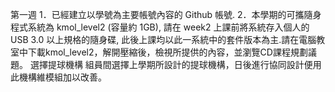 第一週
1．已經建立以學號為主要帳號內容的 Github 帳號.
2．本學期的可攜隨身程式系統為
kmol_level2
(容量約 1GB), 請在 week2 上課前將系統存入個人的 USB 3.0 以上規格的隨身碟, 此後上課均以此一系統中的套件版本為主.請在電腦教室中下載kmol_level2，解開壓縮後，檢視所提供的內容，並瀏覽CD課程規劃議題。
選擇提球機構
組員間選擇上學期所設計的提球機構，日後進行協同設計便用此機構維模組加以改善。
